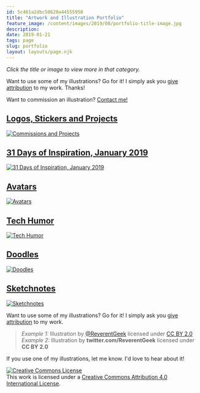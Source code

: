 ```yaml
---
id: 5c461a2dbc58620a44555950
title: "Artwork and Illustration Portfolio"
feature_image: /content/images/2019/08/portfolio-title-image.jpg
description:
date: 2019-01-21
tags: page
slug: portfolio
layout: layouts/page.njk
---
```


_Click the title or image to view more in that category._

Want to use some of my illustrations? Go for it! I simply ask you [give attribution](https://creativecommons.org/use-remix/get-permission/) to my work. Thanks!

Want to commission an illustration? [Contact me!](mailto:david@reverentgeek.com)

## [Logos, Stickers and Projects](/illustrations)

[![Commissions and Projects](/content/images/2019/08/undergroundjs-banner.jpg)](/illustrations)

## [31 Days of Inspiration, January 2019](/31-days-of-inspiration-january-2019/)

[![31 Days of Inspiration, January 2019](/content/images/2019/01/31DOI-19-a-a-milne-3.png)](/31-days-of-inspiration-january-2019/)

## [Avatars](/avatars/)

[![Avatars](/content/images/2019/08/IMG_1164.PNG)](/avatars/)

## [Tech Humor](/tech-humor/)

[![Tech Humor](/content/images/2019/01/employees-must-wash.PNG)](/tech-humor/)

## [Doodles](/doodles/)

[![Doodles](/content/images/2019/01/IMG_5113.jpg)](/doodles/)

## [Sketchnotes](/sketch-notes/)

[![Sketchnotes](/content/images/2019/08/ai-for-earth-jennifer-marsman.png)](/sketch-notes/)

Want to use some of my illustrations? Go for it! I simply ask you [give attribution](https://creativecommons.org/use-remix/get-permission/) to my work.

> _Example 1:_ Illustration by [@ReverentGeek](https://twitter.com/reverentgeek) licensed under [CC BY 2.0](https://creativecommons.org/licenses/by/2.0/)
> _Example 2:_ Illustration by **twitter.com/ReverentGeek** licensed under **CC BY 2.0**

If you use one of my illustrations, let me know. I'd love to hear about it!

[![Creative Commons License](/content/images/portfolio/88x31.png)](http://creativecommons.org/licenses/by/4.0/)  
This work is licensed under a [Creative Commons Attribution 4.0 International License](http://creativecommons.org/licenses/by/4.0/).
